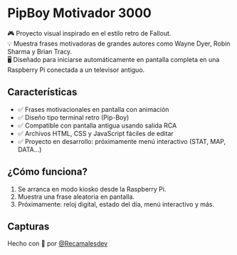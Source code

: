 # PipBoy Motivador 3000

🎮 Proyecto visual inspirado en el estilo retro de Fallout.  
💡 Muestra frases motivadoras de grandes autores como Wayne Dyer, Robin Sharma y Brian Tracy.  
🖥️ Diseñado para iniciarse automáticamente en pantalla completa en una Raspberry Pi conectada a un televisor antiguo.

## Características

- ✅ Frases motivacionales en pantalla con animación
- ✅ Diseño tipo terminal retro (Pip-Boy)
- ✅ Compatible con pantalla antigua usando salida RCA
- ✅ Archivos HTML, CSS y JavaScript fáciles de editar
- ✅ Proyecto en desarrollo: próximamente menú interactivo (STAT, MAP, DATA...)

## ¿Cómo funciona?

1. Se arranca en modo kiosko desde la Raspberry Pi.
2. Muestra una frase aleatoria en pantalla.
3. Próximamente: reloj digital, estado del día, menú interactivo y más.

## Capturas



Hecho con 💚 por [@Recamalesdev](https://github.com/Recamalesdev)

